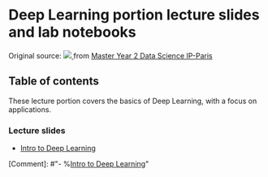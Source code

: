 # Deep Learning portion lecture slides and lab notebooks

Original source: <a href="https://mybinder.org/v2/gh/m2dsupsdlclass/lectures-labs/master">
  <img src="https://mybinder.org/badge.svg" />
</a>
from [Master Year 2 Data Science IP-Paris](https://www.ip-paris.fr/education/masters/mention-mathematiques-appliquees-statistiques/master-year-2-data-science)

## Table of contents

These lecture portion covers the basics of Deep Learning, with a focus on applications.

### Lecture slides

- [Intro to Deep Learning](https://m2dsupsdlclass.github.io/lectures-labs/slides/01_intro_to_deep_learning/index.html)
  
 [Comment]: #"- %[Intro to Deep Learning](https://github.com/chungpark/DL_Labs/blob/main/lectures/01_intro_to_deep_learning/index.html)"

